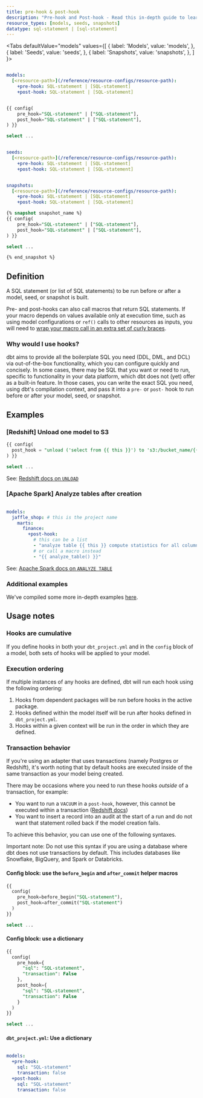 ```yaml
---
title: pre-hook & post-hook
description: "Pre-hook and Post-hook - Read this in-depth guide to learn about configurations in dbt."
resource_types: [models, seeds, snapshots]
datatype: sql-statement | [sql-statement]
---
```


<Tabs
  defaultValue="models"
  values={[
    { label: 'Models', value: 'models', },
    { label: 'Seeds', value: 'seeds', },
    { label: 'Snapshots', value: 'snapshots', },
  ]
}>

<TabItem value="models">

<Snippet path="post-and-pre-hooks-sql-statement" /> 

<File name='dbt_project.yml'>

```yml

models:
  [<resource-path>](/reference/resource-configs/resource-path):
    +pre-hook: SQL-statement | [SQL-statement]
    +post-hook: SQL-statement | [SQL-statement]

```

</File>

<File name='models/<model_name>.sql'>

```sql

{{ config(
    pre_hook="SQL-statement" | ["SQL-statement"],
    post_hook="SQL-statement" | ["SQL-statement"],
) }}

select ...

```


</File>

</TabItem>

<TabItem value="seeds">

<Snippet path="post-and-pre-hooks-sql-statement" /> 

<File name='dbt_project.yml'>

```yml

seeds:
  [<resource-path>](/reference/resource-configs/resource-path):
    +pre-hook: SQL-statement | [SQL-statement]
    +post-hook: SQL-statement | [SQL-statement]

```

</File>

</TabItem>

<TabItem value="snapshots">

<Snippet path="post-and-pre-hooks-sql-statement" /> 

<File name='dbt_project.yml'>

```yml

snapshots:
  [<resource-path>](/reference/resource-configs/resource-path):
    +pre-hook: SQL-statement | [SQL-statement]
    +post-hook: SQL-statement | [SQL-statement]

```

</File>

<File name='snapshots/<filename>.sql'>

```sql
{% snapshot snapshot_name %}
{{ config(
    pre_hook="SQL-statement" | ["SQL-statement"],
    post_hook="SQL-statement" | ["SQL-statement"],
) }}

select ...

{% end_snapshot %}

```

</File>

</TabItem>

</Tabs>

## Definition
A SQL statement (or list of SQL statements) to be run before or after a model, seed, or snapshot is built.

Pre- and post-hooks can also call macros that return SQL statements. If your macro depends on values available only at execution time, such as using model configurations or `ref()` calls to other resources as inputs, you will need to [wrap your macro call in an extra set of curly braces](/docs/building-a-dbt-project/dont-nest-your-curlies#an-exception).

### Why would I use hooks?

dbt aims to provide all the boilerplate SQL you need (DDL, DML, and DCL) via out-of-the-box functionality, which you can configure quickly and concisely. In some cases, there may be SQL that you want or need to run, specific to functionality in your data platform, which dbt does not (yet) offer as a built-in feature. In those cases, you can write the exact SQL you need, using dbt's compilation context, and pass it into a `pre-` or `post-` hook to run before or after your model, seed, or snapshot.

## Examples

<Snippet path="hooks-to-grants" />

<VersionBlock firstVersion="1.2">

### [Redshift] Unload one model to S3

<File name='model.sql'>

```sql
{{ config(
  post_hook = "unload ('select from {{ this }}') to 's3:/bucket_name/{{ this }}"
) }}

select ...
```

</File>

See: [Redshift docs on `UNLOAD`](https://docs.aws.amazon.com/redshift/latest/dg/r_UNLOAD.html)

### [Apache Spark] Analyze tables after creation

<File name='dbt_project.yml'>

```yml

models:
  jaffle_shop: # this is the project name
    marts:
      finance:
        +post-hook:
          # this can be a list
          - "analyze table {{ this }} compute statistics for all columns"
          # or call a macro instead
          - "{{ analyze_table() }}"
```

See: [Apache Spark docs on `ANALYZE TABLE`](https://spark.apache.org/docs/latest/sql-ref-syntax-aux-analyze-table.html)

</File>

</VersionBlock>

### Additional examples
We've compiled some more in-depth examples [here](/docs/build/hooks-operations#additional-examples).

## Usage notes
### Hooks are cumulative
If you define hooks in both your `dbt_project.yml` and in the `config` block of a model, both sets of hooks will be applied to your model.

### Execution ordering
If multiple instances of any hooks are defined, dbt will run each hook using the following ordering:
1. Hooks from dependent packages will be run before hooks in the active package.
2. Hooks defined within the model itself will be run after hooks defined in `dbt_project.yml`.
3. Hooks within a given context will be run in the order in which they are defined.


### Transaction behavior
If you're using an adapter that uses transactions (namely Postgres or Redshift), it's worth noting that by default hooks are executed inside of the same transaction as your model being created.

There may be occasions where you need to run these hooks _outside_ of a transaction, for example:
* You want to run a `VACUUM` in a `post-hook`, however, this cannot be executed within a transaction ([Redshift docs](https://docs.aws.amazon.com/redshift/latest/dg/r_VACUUM_command.html#r_VACUUM_usage_notes))
* You want to insert a record into an audit <Term id="table" /> at the start of a run and do not want that statement rolled back if the model creation fails.

To achieve this behavior, you can use one of the following syntaxes. 

Important note: Do not use this syntax if you are using a database where dbt does not use transactions by default. This includes databases like Snowflake, BigQuery, and Spark or Databricks.

<Tabs>
<TabItem value="beforebegin" label="before_begin and 'after_commit">

#### Config block: use the `before_begin` and `after_commit` helper macros

<File name='models/<modelname>.sql'>

```sql
{{
  config(
    pre_hook=before_begin("SQL-statement"),
    post_hook=after_commit("SQL-statement")
  )
}}

select ...

```

</File>
</TabItem>

<TabItem value="dictionary" label="dictionary'">

#### Config block: use a dictionary
<File name='models/<modelname>.sql'>

```sql
{{
  config(
    pre_hook={
      "sql": "SQL-statement",
      "transaction": False
    },
    post_hook={
      "sql": "SQL-statement",
      "transaction": False
    }
  )
}}

select ...

```

</File>

</TabItem>

<TabItem value="dbt_project.yml" label="dbt_project.yml'">

#### `dbt_project.yml`: Use a dictionary

<File name='dbt_project.yml'>

```yml

models:
  +pre-hook:
    sql: "SQL-statement"
    transaction: false
  +post-hook:
    sql: "SQL-statement"
    transaction: false


```

</File>
</TabItem>
